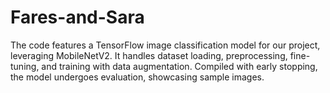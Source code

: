 # Fares-and-Sara
The code features a TensorFlow image classification model for our project, leveraging MobileNetV2. It handles dataset loading, preprocessing, fine-tuning, and training with data augmentation. Compiled with early stopping, the model undergoes evaluation, showcasing sample images.
